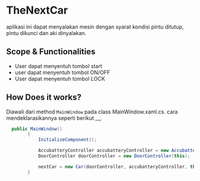 ﻿# TheNextCar
aplikasi ini dapat menyalakan mesin dengan syarat kondisi pintu ditutup, pintu dikunci dan aki dinyalakan.

## Scope & Functionalities
- User dapat menyentuh tombol start
- user dapat menyentuh tombol ON/OFF
- User dapat menyentuh tombol LOCK

## How Does it works?
Diawali dari method `MainWindow` pada class  MainWindow.xaml.cs. 
cara mendeklarasikannya seperti berikut ,,,,

```csharp 
  public MainWindow()
        {
            InitializeComponent();

            AccubatteryController accubatteryController = new AccubatteryController(this);
            DoorController doorController = new DoorController(this);

            nextCar = new Car(doorController, accubatteryController, this);
        }
```